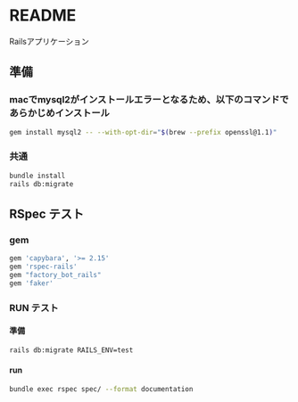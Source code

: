 # README
Railsアプリケーション

## 準備

### macでmysql2がインストールエラーとなるため、以下のコマンドであらかじめインストール
```sh
gem install mysql2 -- --with-opt-dir="$(brew --prefix openssl@1.1)"
```

### 共通
```sh 
bundle install
rails db:migrate
```

## RSpec テスト

### gem
```sh
gem 'capybara', '>= 2.15'
gem 'rspec-rails'
gem "factory_bot_rails"
gem 'faker'
```

### RUN テスト
#### 準備
```sh
rails db:migrate RAILS_ENV=test
```

#### run
```sh
bundle exec rspec spec/ --format documentation
```
